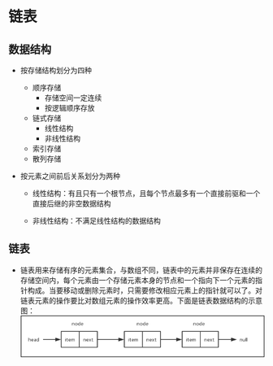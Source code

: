 # 链表

## 数据结构
- 按存储结构划分为四种
   - 顺序存储
        - 存储空间一定连续
        - 按逻辑顺序存放
   - 链式存储
        - 线性结构
        - 非线性结构
   - 索引存储
   - 散列存储 
- 按元素之间前后关系划分为两种

    - 线性结构：有且只有一个根节点，且每个节点最多有一个直接前驱和一个直接后继的非空数据结构

    - 非线性结构：不满足线性结构的数据结构
    
## 链表
- 链表用来存储有序的元素集合，与数组不同，链表中的元素并非保存在连续的存储空间内，每个元素由一个存储元素本身的节点和一个指向下一个元素的指针构成。当要移动或删除元素时，只需要修改相应元素上的指针就可以了。对链表元素的操作要比对数组元素的操作效率更高。下面是链表数据结构的示意图：
![img.png](img.png)
